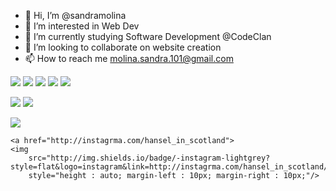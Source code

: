 - 👋 Hi, I’m @sandramolina
- 👀 I’m interested in Web Dev
- 🌱 I’m currently studying Software Development @CodeClan
- 💞️ I’m looking to collaborate on website creation
- 📫 How to reach me molina.sandra.101@gmail.com

<p align = "left">
    <img src = "https://img.shields.io/badge/Python-3776AB?style=for-the-badge&logo=python&logoColor=white"/>
    <img src="https://img.shields.io/badge/Flask-lightgrey?style=flat&logo=flask&logoColor=grey"/>
    <img src="https://img.shields.io/badge/Jinja-lightgrey?style=flat&logo=jinja&logoColor=grey"/>
    <img src="https://img.shields.io/badge/PostgresSQL-lightgrey?style=flat&logo=postgresql&logoColor=grey"/>
    <img src="https://img.shields.io/badge/Psycopg-lightgrey?style=flat&logo=psycopg&logoColor=grey"/>

</p>
 <p align = "left">
    <img src="https://img.shields.io/badge/JavaScript-F7DF1E?style=for-the-badge&logo=javascript&logoColor=black">
    <img src="https://img.shields.io/badge/React-lightgrey?style=flat&logo=react&logoColor=grey"> </p>

<p align = "left">        
<a href="https://hits.seeyoufarm.com">
    <img src="https://hits.seeyoufarm.com/api/count/incr/badge.svg?url=https%3A%2F%2Fgithub.com%2Fhanselkang%2F&count_bg=%23ACACAC&title_bg=%23555555&icon=&icon_color=%23E7E7E7&title=hits&edge_flat=false"/></a>

    <a href="http://instagrma.com/hansel_in_scotland">
    <img
        src="http://img.shields.io/badge/-instagram-lightgrey?style=flat&logo=instagram&link=http://instagrma.com/hansel_in_scotland/"
        style="height : auto; margin-left : 10px; margin-right : 10px;"/>

</a>
